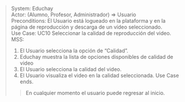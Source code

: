 > System: Educhay  
> Actor: (Alumno, Profesor, Administrador) => Usuario  
> Preconditions: El Usuario está logueado en la plataforma y en la página de reproducción y descarga de un vídeo seleccionado.  
> Use Case: UC10 Seleccionar la calidad de reproducción del video.  
> MSS:  
> 1. El Usuario selecciona la opción de “Calidad”.
> 2. Educhay muestra la lista de opciones disponibles de calidad de video
> 3. El Usuario selecciona la calidad del video.
> 4. El Usuario visualiza el video en la calidad seleccionada.
> Use Case ends.  
>> En cualquier momento el usuario puede regresar al inicio.  
